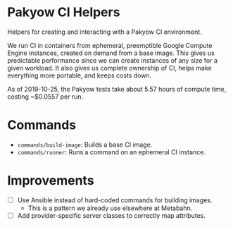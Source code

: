 # Pakyow CI Helpers

Helpers for creating and interacting with a Pakyow CI environment.

We run CI in containers from ephemeral, preemptible Google Compute Engine instances, created on demand from a base image. This gives us predictable performance since we can create instances of any size for a given workload. It also gives us complete ownership of CI, helps make everything more portable, and keeps costs down.

As of 2019-10-25, the Pakyow tests take about 5.57 hours of compute time, costing ~$0.0557 per run.

# Commands

* `commands/build-image`: Builds a base CI image.
* `commands/runner`: Runs a command on an ephemeral CI instance.

# Improvements

- [ ] Use Ansible instead of hard-coded commands for building images.
  * This is a pattern we already use elsewhere at Metabahn.
- [ ] Add provider-specific server classes to correctly map attributes.
